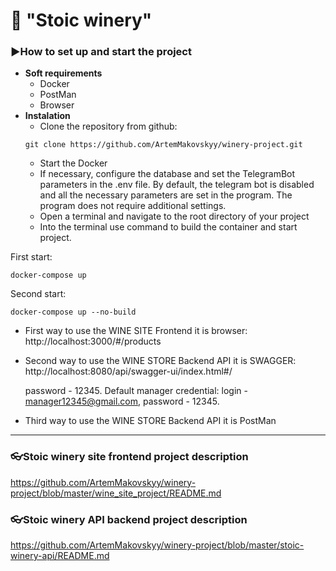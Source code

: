 # 🍷 "Stoic winery" 

### ▶️How to set up and start the project

- **Soft requirements**
  - Docker
  - PostMan
  - Browser
- **Instalation**
  - Clone the repository from github:
  ```shell
  git clone https://github.com/ArtemMakovskyy/winery-project.git
   ```
  - Start the Docker
  - If necessary, configure the database and set the TelegramBot parameters in the .env file.
    By default, the telegram bot is disabled and all the necessary parameters are set in the program.
    The program does not require additional settings.
  - Open a terminal and navigate to the root directory of your project
  - Into the terminal use command to build the container and start project.


First start:
  ```shell
  docker-compose up
   ```

Second start:
  ```shell
  docker-compose up --no-build
   ```
- First way to use the WINE SITE Frontend it is browser:
  http://localhost:3000/#/products

- Second way to use the WINE STORE Backend API it is SWAGGER:
  http://localhost:8080/api/swagger-ui/index.html#/

  password - 12345. Default manager credential: login - manager12345@gmail.com, password - 12345.
- Third way to use the WINE STORE Backend API it is PostMan

---
### 👓Stoic winery site frontend project description 
https://github.com/ArtemMakovskyy/winery-project/blob/master/wine_site_project/README.md

### 👓Stoic winery API backend project description
https://github.com/ArtemMakovskyy/winery-project/blob/master/stoic-winery-api/README.md
